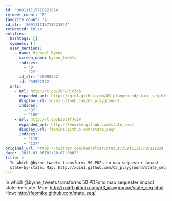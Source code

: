 ```yaml
---
id: '309111115718221824'
retweet_count: '8'
favorite_count: '4'
id_str: '309111115718221824'
retweeted: false
entities:
  hashtags: []
  symbols: []
  user_mentions:
    - name: Michael Byrne
      screen_name: byrne_tweets
      indices:
        - '9'
        - '22'
      id_str: '39992322'
      id: '39992322'
  urls:
    - url: http://t.co/Z6nLPjv3ob
      expanded_url: http://xqin1.github.com/d3_playground/state_seq.html
      display_url: xqin1.github.com/d3_playground/…
      indices:
        - '87'
        - '109'
    - url: http://t.co/E30lTf7uiP
      expanded_url: http://feomike.github.com/state_seq/
      display_url: feomike.github.com/state_seq/
      indices:
        - '115'
        - '137'
original_url: https://twitter.com/benbalter/status/309111115718221824
date: '2013-03-06T01:20:07.000Z'
title: >-
  In which @byrne_tweets transforms 50 PDFs to map sequester impact
  state-by-state. Map: http://xqin1.github.com/d3_playground/state_seq.html…
---
```


In which @byrne_tweets transforms 50 PDFs to map sequester impact state-by-state. Map: http://xqin1.github.com/d3_playground/state_seq.html How: http://feomike.github.com/state_seq/